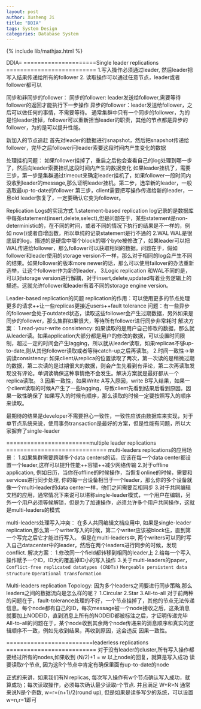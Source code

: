 ```yaml
---
layout: post
author: Xusheng Ji
title: "DDIA"
tags: System Design
categories: Database System
---
```


{% include lib/mathjax.html %}


<script type="text/javascript" async
  src="https://cdnjs.cloudflare.com/ajax/libs/mathjax/2.7.5/MathJax.js?config=TeX-MML-AM_CHTML">
</script>

<script type="text/x-mathjax-config">
  MathJax.Hub.Config({
    extensions: [
      "MathMenu.js",
      "MathZoom.js",
      "AssistiveMML.js",
      "a11y/accessibility-menu.js"
    ],
    jax: ["input/TeX", "output/CommonHTML"],
    TeX: {
      extensions: [
        "AMSmath.js",
        "AMSsymbols.js",
        "noErrors.js",
        "noUndefined.js",
      ]
    }
  });
</script>



DDIA=
=====================Single leader replications ==========================
1.写入操作必须通过leader, 然后leader把写入结果传递给所有的follower
2. 读取操作可以通过任意节点，leader或者follower都可以

同步和非同步的follower：
同步的follower: leader发送给follower,需要等待follower的返回才能执行下一步操作
异步的follower：leader发送给follower，之后可以做任何的事情，不需要等待。
通常集群中只有一个同步的follower，为的是怕leader挂掉，follower可以重新担当leader的职责，其他的节点都是异步的follower，为的是可以提升性能。

新加入的节点追赶
首先对leader的数据进行snapshot，然后把snapshot传递给follower，完毕之后follower问leader索要这段时间内产生变化的数据


处理挂机问题：
如果follower挂掉了，重启之后他会查看自己的log处理到哪一步了，然后向leader索要挂机这段时间内产生的数据变化
如果leader挂机了，需要三步，第一步是集群通过timeout来确定leader挂机了，如果follower一段时间内没收到leader的message,那么证明leader挂机。第二步，选举新的leader，一般选取最up-to-date的follower 第三步，client需要把写操作传递给新的leader，一旦old leader恢复了，一定要确认它变为follower。

Replication Logs的实现方式
1.statement-based replication
log记录的是数据库中每条statement(insert,delete,select),但是问题在于，某些statement是non-deterministic的，在不同的时间，或者不同的情况下执行的结果是不一样的，例如 now()或者自增函数，所以单纯的记录statement是行不通的
2.WAL
WAL是很底层的log，描述的是硬盘中哪个block的哪个byte被修改了，如果leader可以把WAL传递给follower，那么follower可以获取相同的数据。问题在于，假如follower和leader使用的storage version不一样，那么对于相同的log会产生不同的结果。如果follower的版本more newer的话，那么可以使用failover的办法重新选举，让这个follower作为新的leader，
3.Logic replication
和WAL不同的是，可以对storage version进行解耦，对于insert,delete,updated有着业务逻辑上的描述。这就允许follower和leader有着不同的storage engine version。

Leader-based replication的问题
replication的作用：可以使用更多的节点处理更多的请求++让一些replicas更接近users++fault tolerance
问题：有一些异步的follower会处于outdated状态，读取这些follower会产生过期数据，另外如果是同步的follower，那么集群如果很大，等待所有follower进行同步非常耗时
解决方案：
1.read-your-write consistency: 如果读取的是用户自己修改的数据，那么就从leader读。如果application大部分都是用户的修改的数据，可以设置时间限制，超过一定的时间会产生lagging，所以就从leader读取，如果replicas不够up-to-date,则从其他follower读取或者等待catch-up之后再读取。
2.时间一致性->单调读consistency: 如果client从replica的位置读取了两次，第一次读的是稍微过期的数据，第二次读的是过期很大的数据，则会产生先看到有评论，第二次再读取发现没有评论。单调读确保这种事情绝不会发生。解决方案就是最好都从一个replica读取。
3.因果一致性，如果Write A写入原因，write B写入结果，如果一个client读取的时候A产生了一些lagging，导致client先看到结果后看到原因。因果一致性确保了 如果写入的时候有顺序，那么读取的时候一定要按照写入的顺序来读取。

最期待的结果是developer不需要担心一致性，一致性应该由数据库来实现，对于单节点系统来说，使用事务transaction是最好的方案，但是性能有问题，所以大家摒弃了single-leader 


========================multiple  leader replications =============================
multi-leaders replications的应用场景：
1.如果集群需要跨越多个data centers的话，应该在每一个data center都设置一个leader,这样可以提升性能++容错++减少网络传输
2.对于offline application, 例如日历，当你在offline的时候操作，当恢复online的时候，需要和services进行同步处理, 你的每一台设备相当于一个leader，那么你的多个设备就像一个multi-leader的data center一样，他们之间需要互相同步
3.对于共同编辑文档的应用，通常情况下来说可以堪称single-leader模式，一个用户在编辑，另外一个用户必须等候解锁，但是为了加速操作，必须允许多个用户共同操作，这就是multi-leaders的模式


multi-leaders处理写入冲突：
在多人共同编辑文档应用中, 如果是single-leader replication,那么第一个writer写入的时候，第二个writer应该被block住，直到第一个写完之后它才能进行写入。
但是在multi-leaders中, 两个writers可以同时写入自己datacenter中的leader，然后在两个leaders进行同步的时候，发现conflict.
解决方案：
1.修改同一个field都转移到相同的leader上
2.给每一个写入操作赋予一个ID，ID大的覆盖掉ID小的写入操作
3.关于multi-leaders的paper，``Conflict-free replicated datatypes (CRDTs)`` ``Mergeable persistent data structure`` ``Operational transformation ``


Multi-leaders replication Topology:
因为多个leaders之间要进行同步策略,那么leaders之间的数据流向是怎么样的呢？
1.Circular
2.Star
3.All-to-all
对于前两种的问题在于，fault-tolerance处理的不好，一个节点挂掉了，其他的节点无法传递信息。每个node都有自己的ID，每次message被一个node接收之后，这条消息就要加上NODEID，直到消息上所有的NODEID都被标注之后，才证明传递完毕
All-to-all的问题在于，某个node收到其余两个node传递来的消息顺序和真实的逻辑顺序不一致，例如先收到结果，再收到原因，这会违反 因果一致性。



=========================leaderless replications ==========================
对于没有leader的cluster,所有写入操作都要经过所有的nodes,如果收到 (N/2)+1 = w 以上node的回复，就算是写入成功
读要读取r个节点, 因为这R个节点中肯定有确保里面有up-to-date的node

正式的来讲，如果我们有N replicas, 每次写入操作有w个节点确认写入成功，就算成功；每次读取操作，必须每次确认最少读取r个节点. 并且满足 W+R>N
通常来说N是个奇数, w=r=(n+1)/2(round up), 但是如果是读多写少的系统，可以设置w=n,r=1即可






















